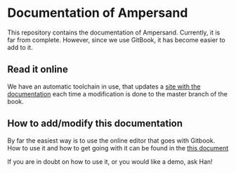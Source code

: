 # Documentation of Ampersand

This repository contains the documentation of Ampersand. Currently, it is far from complete. However, since we use GitBook, it has become easier to add to it. 

## Read it online
We have an automatic toolchain in use, that updates a [site with the documentation](https://www.gitbook.com/book/ampersandtarski/documentation/details) each time a modification is done to the master branch of the book. 

## How to add/modify this documentation

By far the easiest way is to use the online editor that goes with Gitbook. How to use it and how to get going with it can be found in the [this document](https://www.gitbook.com/book/ampersandtarski/the-tools-we-use-for-ampersand/details)

If you are in doubt on how to use it, or you would like a demo, ask Han!

